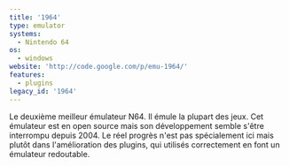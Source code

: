 ```yaml
---
title: '1964'
type: emulator
systems:
  - Nintendo 64
os:
  - windows
website: 'http://code.google.com/p/emu-1964/'
features:
  - plugins
legacy_id: '1964'
---
```

Le deuxième meilleur émulateur N64. Il émule la plupart des jeux. Cet émulateur est en open source mais son développement semble s'être interrompu depuis 2004. Le réel progrès n'est pas spécialement ici mais plutôt dans l'amélioration des plugins, qui utilisés correctement en font un émulateur redoutable.
